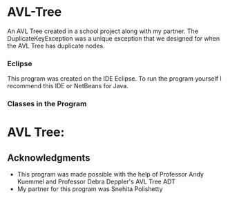 # AVL-Tree
An AVL Tree created in a school project along with my partner. The DuplicateKeyException was a unique exception that we designed for when the AVL Tree has duplicate nodes.

### Eclipse
This program was created on the IDE Eclipse. To run the program yourself I recommend this IDE or NetBeans for Java.

### Classes in the Program
  # AVL Tree:

## Acknowledgments

* This program was made possible with the help of Professor Andy Kuemmel and Professor Debra Deppler's AVL Tree ADT
* My partner for this program was Snehita Polishetty
